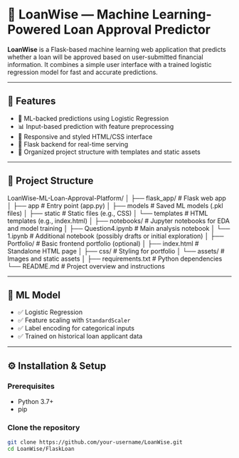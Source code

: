 # 💼 LoanWise — Machine Learning-Powered Loan Approval Predictor

**LoanWise** is a Flask-based machine learning web application that predicts whether a loan will be approved based on user-submitted financial information. It combines a simple user interface with a trained logistic regression model for fast and accurate predictions.

---

## 🚀 Features

- 🧠 ML-backed predictions using Logistic Regression
- 📊 Input-based prediction with feature preprocessing
- 🎨 Responsive and styled HTML/CSS interface
- 🧰 Flask backend for real-time serving
- 📁 Organized project structure with templates and static assets

---

## 📂 Project Structure

LoanWise-ML-Loan-Approval-Platform/
│
├── flask_app/                      # Flask web app
│   ├── app                         # Entry point (app.py)
│   ├── models                      # Saved ML models (.pkl files)
│   ├── static                      # Static files (e.g., CSS)
│   └── templates                   # HTML templates (e.g., index.html)
│
├── notebooks/                     # Jupyter notebooks for EDA and model training
│   ├── Question4.ipynb            # Main analysis notebook
│   └── 1.ipynb                    # Additional notebook (possibly drafts or initial exploration)
│
├── Portfolio/                     # Basic frontend portfolio (optional)
│   ├── index.html                 # Standalone HTML page
│   ├── css/                       # Styling for portfolio
│   └── assets/                    # Images and static assets
│
├── requirements.txt               # Python dependencies
└── README.md                      # Project overview and instructions

---

## 🧪 ML Model

- ✅ Logistic Regression
- ✅ Feature scaling with `StandardScaler`
- ✅ Label encoding for categorical inputs
- ✅ Trained on historical loan applicant data

---

## ⚙️ Installation & Setup

### Prerequisites

- Python 3.7+
- pip

### Clone the repository

```bash
git clone https://github.com/your-username/LoanWise.git
cd LoanWise/FlaskLoan
